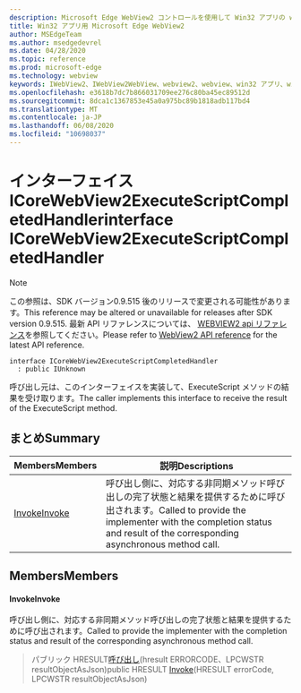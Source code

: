 ```yaml
---
description: Microsoft Edge WebView2 コントロールを使用して Win32 アプリの web コンテンツをホストする
title: Win32 アプリ用 Microsoft Edge WebView2
author: MSEdgeTeam
ms.author: msedgedevrel
ms.date: 04/28/2020
ms.topic: reference
ms.prod: microsoft-edge
ms.technology: webview
keywords: IWebView2、IWebView2WebView、webview2、webview、win32 アプリ、win32、edge、ICoreWebView2、ICoreWebView2Controller、browser control、edge html
ms.openlocfilehash: e3618b7dc7b866031709ee276c80ba45ec89512d
ms.sourcegitcommit: 8dca1c1367853e45a0a975bc89b1818adb117bd4
ms.translationtype: MT
ms.contentlocale: ja-JP
ms.lasthandoff: 06/08/2020
ms.locfileid: "10698037"
---
```

# <span data-ttu-id="b4815-104">インターフェイス ICoreWebView2ExecuteScriptCompletedHandler</span><span class="sxs-lookup"><span data-stu-id="b4815-104">interface ICoreWebView2ExecuteScriptCompletedHandler</span></span> 

> [!NOTE]
> <span data-ttu-id="b4815-105">この参照は、SDK バージョン0.9.515 後のリリースで変更される可能性があります。</span><span class="sxs-lookup"><span data-stu-id="b4815-105">This reference may be altered or unavailable for releases after SDK version 0.9.515.</span></span> <span data-ttu-id="b4815-106">最新 API リファレンスについては、 [WEBVIEW2 api リファレンス](../../../webview2-api-reference.md)を参照してください。</span><span class="sxs-lookup"><span data-stu-id="b4815-106">Please refer to [WebView2 API reference](../../../webview2-api-reference.md) for the latest API reference.</span></span>

```
interface ICoreWebView2ExecuteScriptCompletedHandler
  : public IUnknown
```

<span data-ttu-id="b4815-107">呼び出し元は、このインターフェイスを実装して、ExecuteScript メソッドの結果を受け取ります。</span><span class="sxs-lookup"><span data-stu-id="b4815-107">The caller implements this interface to receive the result of the ExecuteScript method.</span></span>

## <span data-ttu-id="b4815-108">まとめ</span><span class="sxs-lookup"><span data-stu-id="b4815-108">Summary</span></span>

 <span data-ttu-id="b4815-109">Members</span><span class="sxs-lookup"><span data-stu-id="b4815-109">Members</span></span>                        | <span data-ttu-id="b4815-110">説明</span><span class="sxs-lookup"><span data-stu-id="b4815-110">Descriptions</span></span>
--------------------------------|---------------------------------------------
[<span data-ttu-id="b4815-111">Invoke</span><span class="sxs-lookup"><span data-stu-id="b4815-111">Invoke</span></span>](#invoke) | <span data-ttu-id="b4815-112">呼び出し側に、対応する非同期メソッド呼び出しの完了状態と結果を提供するために呼び出されます。</span><span class="sxs-lookup"><span data-stu-id="b4815-112">Called to provide the implementer with the completion status and result of the corresponding asynchronous method call.</span></span>

## <span data-ttu-id="b4815-113">Members</span><span class="sxs-lookup"><span data-stu-id="b4815-113">Members</span></span>

#### <span data-ttu-id="b4815-114">Invoke</span><span class="sxs-lookup"><span data-stu-id="b4815-114">Invoke</span></span> 

<span data-ttu-id="b4815-115">呼び出し側に、対応する非同期メソッド呼び出しの完了状態と結果を提供するために呼び出されます。</span><span class="sxs-lookup"><span data-stu-id="b4815-115">Called to provide the implementer with the completion status and result of the corresponding asynchronous method call.</span></span>

> <span data-ttu-id="b4815-116">パブリック HRESULT[呼び出し](#invoke)(hresult ERRORCODE、LPCWSTR resultObjectAsJson)</span><span class="sxs-lookup"><span data-stu-id="b4815-116">public HRESULT [Invoke](#invoke)(HRESULT errorCode, LPCWSTR resultObjectAsJson)</span></span>


